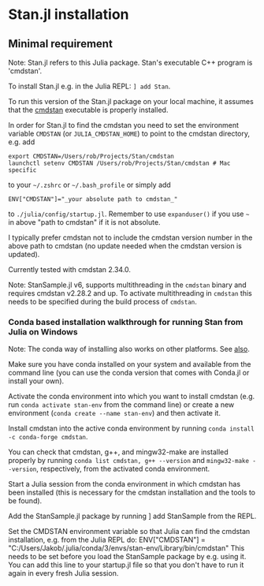 # Stan.jl installation

## Minimal requirement

Note: Stan.jl refers to this Julia package. Stan's executable C++ program is 'cmdstan'.

To install Stan.jl e.g. in the Julia REPL: `] add Stan`.

To run this version of the Stan.jl package on your local machine, it assumes that the [cmdstan](http://mc-stan.org/interfaces/cmdstan) executable is properly installed.

In order for Stan.jl to find the cmdstan you need to set the environment variable `CMDSTAN` (or `JULIA_CMDSTAN_HOME`) to point to the cmdstan directory, e.g. add

```
export CMDSTAN=/Users/rob/Projects/Stan/cmdstan
launchctl setenv CMDSTAN /Users/rob/Projects/Stan/cmdstan # Mac specific
```

to your `~/.zshrc` or `~/.bash_profile` or simply add
```
ENV["CMDSTAN"]="_your absolute path to cmdstan_"
```

to `./julia/config/startup.jl`. Remember to use `expanduser()` if you use `~` in above "path to cmdstan" if it is not absolute.

I typically prefer cmdstan not to include the cmdstan version number in the above path to cmdstan (no update needed when the cmdstan version is updated).

Currently tested with cmdstan 2.34.0.

Note: StanSample.jl v6, supports multithreading in the `cmdstan` binary and requires cmdstan v2.28.2 and up. To activate multithreading in `cmdstan` this needs to be specified during the build process of `cmdstan`. 

### Conda based installation walkthrough for running Stan from Julia on Windows

Note: The conda way of installing also works on other platforms. See [also](https://mc-stan.org/docs/cmdstan-guide/index.html).

Make sure you have conda installed on your system and available from the command line (you can use the conda version that comes with Conda.jl or install your own).

Activate the conda environment into which you want to install cmdstan (e.g. run `conda activate stan-env` from the command line) or create a new environment (`conda create --name stan-env`) and then activate it.

Install cmdstan into the active conda environment by running `conda install -c conda-forge cmdstan`.

You can check that cmdstan, g++, and mingw32-make are installed properly by running `conda list cmdstan, g++ --version` and `mingw32-make --version`, respectively, from the activated conda environment.

Start a Julia session from the conda environment in which cmdstan has been installed (this is necessary for the cmdstan installation and the tools to be found).

Add the StanSample.jl package by running ] add StanSample from the REPL.

Set the CMDSTAN environment variable so that Julia can find the cmdstan installation, e.g. from the Julia REPL do: ENV["CMDSTAN"] = "C:/Users/Jakob/.julia/conda/3/envs/stan-env/Library/bin/cmdstan" This needs to be set before you load the StanSample package by e.g. using it. You can add this line to your startup.jl file so that you don't have to run it again in every fresh Julia session.
